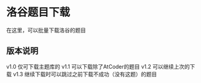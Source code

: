 # 洛谷题目下载

在这里，可以批量下载洛谷的题目

## 版本说明

v1.0 仅可下载主题库的
v1.1 可以下载除了AtCoder的题目
v1.2 可以继续上次的下载
v1.3 继续下载时可以跳过之前下载不成功（没有这题）的题目